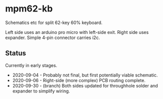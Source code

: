 # mpm62-kb
Schematics etc for split 62-key 60% keyboard.

Left side uses an arduino pro micro with left-side exit. Right side uses expander. Simple 4-pin connector carries i2c.

## Status

Currently in early stages.

* 2020-09-04 - Probably not final, but first potentially viable schematic.
* 2020-09-06 - Right-side (more complex) PCB routing complete.
* 2020-09-30 - (branch) Both sides updated for throughhole solder and expander to simplify wiring.
